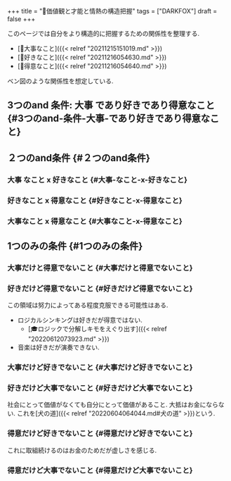 +++
title = "🦊価値観と才能と情熱の構造把握"
tags = ["DARKFOX"]
draft = false
+++

このページでは自分をより構造的に把握するための関係性を整理する.

-   [🦊大事なこと]({{< relref "20211215151019.md" >}})
-   [🦊好きなこと]({{< relref "20211216054630.md" >}})
-   [🦊得意なこと]({{< relref "20211216054640.md" >}})

ベン図のような関係性を想定している.


## 3つのand 条件: 大事 であり好きであり得意なこと {#3つのand-条件-大事-であり好きであり得意なこと}


## ２つのand条件 {#２つのand条件}


### 大事 なこと x 好きなこと {#大事-なこと-x-好きなこと}


### 好きなこと x 得意なこと {#好きなこと-x-得意なこと}


### 大事なこと x 得意なこと {#大事なこと-x-得意なこと}


## 1つのみの条件 {#1つのみの条件}


### 大事だけと得意でないこと {#大事だけと得意でないこと}


### 好きだけど得意でないこと {#好きだけど得意でないこと}

この領域は努力によってある程度克服できる可能性はある.

-   ロジカルシンキングは好きだが得意ではない.
    -   [🎓ロジックで分解しキモをえぐり出す]({{< relref "20220612073923.md" >}})
-   音楽は好きだが演奏できない.


### 大事だけど好きでないこと {#大事だけど好きでないこと}


### 好きだけど大事でないこと {#好きだけど大事でないこと}

社会にとって価値がなくても自分にとって価値があること. 大抵はお金にならない. これを[犬の道]({{< relref "20220604064044.md#犬の道" >}})という.


### 得意だけど好きでないこと {#得意だけど好きでないこと}

これに取組続けるのはお金のためだが虚しさを感じる.


### 得意だけど大事でないこと {#得意だけど大事でないこと}
